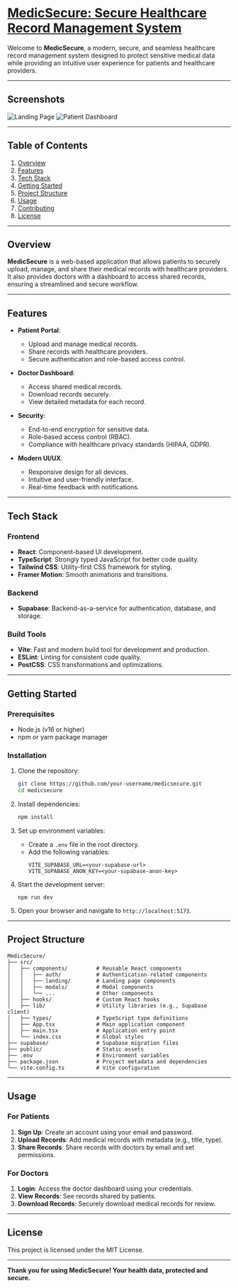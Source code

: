 # [**MedicSecure: Secure Healthcare Record Management System**](https://medicsecure.netlify.app)

Welcome to **MedicSecure**, a modern, secure, and seamless healthcare record management system designed to protect sensitive medical data while providing an intuitive user experience for patients and healthcare providers.

---

## **Screenshots**

![Landing Page](https://i.imgur.com/IJvfGcB.jpeg)
![Patient Dashboard](https://i.imgur.com/4B1Jqgw.jpeg)

---

## **Table of Contents**
1. [Overview](#overview)
2. [Features](#features)
3. [Tech Stack](#tech-stack)
4. [Getting Started](#getting-started)
5. [Project Structure](#project-structure)
6. [Usage](#usage)
7. [Contributing](#contributing)
8. [License](#license)

---

## **Overview**

**MedicSecure** is a web-based application that allows patients to securely upload, manage, and share their medical records with healthcare providers. It also provides doctors with a dashboard to access shared records, ensuring a streamlined and secure workflow.

---

## **Features**

- **Patient Portal**: 
  - Upload and manage medical records.
  - Share records with healthcare providers.
  - Secure authentication and role-based access control.

- **Doctor Dashboard**:
  - Access shared medical records.
  - Download records securely.
  - View detailed metadata for each record.

- **Security**:
  - End-to-end encryption for sensitive data.
  - Role-based access control (RBAC).
  - Compliance with healthcare privacy standards (HIPAA, GDPR).

- **Modern UI/UX**:
  - Responsive design for all devices.
  - Intuitive and user-friendly interface.
  - Real-time feedback with notifications.

---

## **Tech Stack**

### **Frontend**
- **React**: Component-based UI development.
- **TypeScript**: Strongly typed JavaScript for better code quality.
- **Tailwind CSS**: Utility-first CSS framework for styling.
- **Framer Motion**: Smooth animations and transitions.

### **Backend**
- **Supabase**: Backend-as-a-service for authentication, database, and storage.

### **Build Tools**
- **Vite**: Fast and modern build tool for development and production.
- **ESLint**: Linting for consistent code quality.
- **PostCSS**: CSS transformations and optimizations.

---

## **Getting Started**

### **Prerequisites**
- Node.js (v16 or higher)
- npm or yarn package manager

### **Installation**
1. Clone the repository:
   ```bash
   git clone https://github.com/your-username/medicsecure.git
   cd medicsecure
   ```

2. Install dependencies:
   ```bash
   npm install
   ```

3. Set up environment variables:
   - Create a `.env` file in the root directory.
   - Add the following variables:
     ```
     VITE_SUPABASE_URL=<your-supabase-url>
     VITE_SUPABASE_ANON_KEY=<your-supabase-anon-key>
     ```

4. Start the development server:
   ```
   npm run dev
   ```

5. Open your browser and navigate to `http://localhost:5173`.

---

## **Project Structure**

```
MedicSecure/
├── src/
│   ├── components/         # Reusable React components
│   │   ├── auth/           # Authentication-related components
│   │   ├── landing/        # Landing page components
│   │   ├── modals/         # Modal components
│   │   └── ...             # Other components
│   ├── hooks/              # Custom React hooks
│   ├── lib/                # Utility libraries (e.g., Supabase client)
│   ├── types/              # TypeScript type definitions
│   ├── App.tsx             # Main application component
│   ├── main.tsx            # Application entry point
│   └── index.css           # Global styles
├── supabase/               # Supabase migration files
├── public/                 # Static assets
├── .env                    # Environment variables
├── package.json            # Project metadata and dependencies
└── vite.config.ts          # Vite configuration
```

---

## **Usage**

### **For Patients**
1. **Sign Up**: Create an account using your email and password.
2. **Upload Records**: Add medical records with metadata (e.g., title, type).
3. **Share Records**: Share records with doctors by email and set permissions.

### **For Doctors**
1. **Login**: Access the doctor dashboard using your credentials.
2. **View Records**: See records shared by patients.
3. **Download Records**: Securely download medical records for review.

---

## **License**

This project is licensed under the MIT License.

---

**Thank you for using MedicSecure! Your health data, protected and secure.**